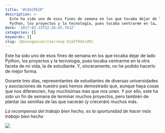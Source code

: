 ```yaml
---
title: '#CASCREUP'
description: >-
  Este ha sido uno de esos fines de semana en los que tocaba dejar de lado
  Python, los proyectos y la tecnología, pues tocaba centrarme en la…
date: '2017-02-23T22:26:45.761Z'
categories: []
keywords: []
slug: /@alexgascon/cascreup-52a5f942cd91
---
```


Este ha sido uno de esos fines de semana en los que tocaba dejar de lado Python, los proyectos y la tecnología, pues tocaba centrarme en la otra faceta de mi vida, la de estudiante. Y, sinceramente, no he podido hacerlo de mejor forma.

Durante tres días, representantes de estudiantes de diversas universidades y asociaciones de nuestro país hemos demostrado que, aunque haya cosas que nos diferencien, hay muchísimas más que nos unen. Y por ello, este ha sido un fin de semana de terminar muchos proyectos, pero también de plantar las semillas de las que nacerán (y crecerán) muchos más.

_La recompensa del trabajo bien hecho, es la oportunidad de hacer más trabajo bien hecho_

![](https://cdn-images-1.medium.com/max/800/1*8_ncXMz76Xm5xsHSIlxRVw.jpeg)